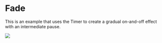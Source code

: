# Fade

This is an example that uses the Timer to create a gradual on-and-off effect with an intermediate pause.

![](https://github.com/nstrappazzonc/CH552/blob/main/assets/src/fade/schematic.png?raw=true)
